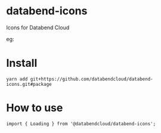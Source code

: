 # databend-icons
Icons for Databend Cloud


eg: 

# Install
```
yarn add git+https://github.com/databendcloud/databend-icons.git#package
```

# How to use
```
import { Loading } from '@databendcloud/databend-icons';
```
